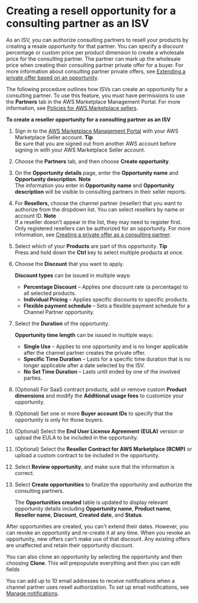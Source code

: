 # Creating a resell opportunity for a consulting partner as an ISV<a name="consulting-partner-isv-info"></a>

As an ISV, you can authorize consulting partners to resell your products by creating a resale *opportunity* for that partner\. You can specify a discount percentage or custom price per product dimension to create a wholesale price for the consulting partner\. The partner can mark up the wholesale price when creating their consulting partner private offer for a buyer\. For more information about consulting partner private offers, see [Extending a private offer based on an opportunity](consulting-partner-info.md#consulting-partner-recurring-discount)\.

The following procedure outlines how ISVs can create an opportunity for a consulting partner\. To use this feature, you must have permissions to use the **Partners** tab in the AWS Marketplace Management Portal\. For more information, see [Policies for AWS Marketplace sellers](detailed-management-portal-permissions.md#seller-managed-policies)\.

**To create a reseller opportunity for a consulting partner as an ISV**

1. Sign in to the [AWS Marketplace Management Portal](http://aws.amazon.com/marketplace/management/) with your AWS Marketplace Seller account\.
**Tip**  
Be sure that you are signed out from another AWS account before signing in with your AWS Marketplace Seller account\.

1. Choose the **Partners** tab, and then choose **Create opportunity**\.

1. On the **Opportunity details** page, enter the **Opportunity name** and **Opportunity description**\.
**Note**  
The information you enter in **Opportunity name** and **Opportunity description** will be visible to consulting partners in their seller reports\.

1. For **Resellers**, choose the channel partner \(reseller\) that you want to authorize from the dropdown list\. You can select resellers by name or account ID\.
**Note**  
If a reseller doesn't appear in the list, they may need to register first\. Only registered resellers can be authorized for an opportunity\. For more information, see [Creating a private offer as a consulting partner](consulting-partner-info.md)\.

1. Select which of your **Products** are part of this opportunity\.
**Tip**  
Press and hold down the **Ctrl** key to select multiple products at once\.

1. Choose the **Discount** that you want to apply\. 

   **Discount types** can be issued in multiple ways:
   + **Percentage Discount** – Applies one discount rate \(a percentage\) to all selected products\.
   + **Individual Pricing** – Applies specific discounts to specific products\.
   + **Flexible payment schedule** – Sets a flexible payment schedule for a Channel Partner opportunity\.

1. Select the **Duration** of the opportunity\.

   **Opportunity time length** can be issued in multiple ways:
   + **Single Use** – Applies to one opportunity and is no longer applicable after the channel partner creates the private offer\.
   + **Specific Time Duration** – Lasts for a specific time duration that is no longer applicable after a date selected by the ISV\.
   + **No Set Time Duration** – Lasts until ended by one of the involved parties\.

1. \(Optional\) For SaaS contract products, add or remove custom **Product dimensions** and modify the **Additional usage fees** to customize your opportunity\.

1. \(Optional\) Set one or more **Buyer account IDs** to specify that the opportunity is only for those buyers\.

1. \(Optional\) Select the **End User License Agreement \(EULA\)** version or upload the EULA to be included in the opportunity\.

1. \(Optional\) Select the **Reseller Contract for AWS Marketplace \(RCMP\)** or upload a custom contract to be included in the opportunity\.

1. Select **Review opportunity**, and make sure that the information is correct\.

1. Select **Create opportunities** to finalize the opportunity and authorize the consulting partners\.

   The **Opportunities created** table is updated to display relevant opportunity details including **Opportunity name**, **Product name**, **Reseller name**, **Discount**, **Created date**, and **Status**\.

After opportunities are created, you can't extend their dates\. However, you can revoke an opportunity and re\-create it at any time\. When you revoke an opportunity, new offers can't make use of that discount\. Any existing offers are unaffected and retain their opportunity discount\.

You can also clone an opportunity by selecting the opportunity and then choosing **Clone**\. This will prepopulate everything and then you can edit fields

You can add up to 10 email addresses to receive notifications when a channel partner uses resell authorization\. To set up email notifications, see [Manage notifications](notifications.md#manage-notifications)\.